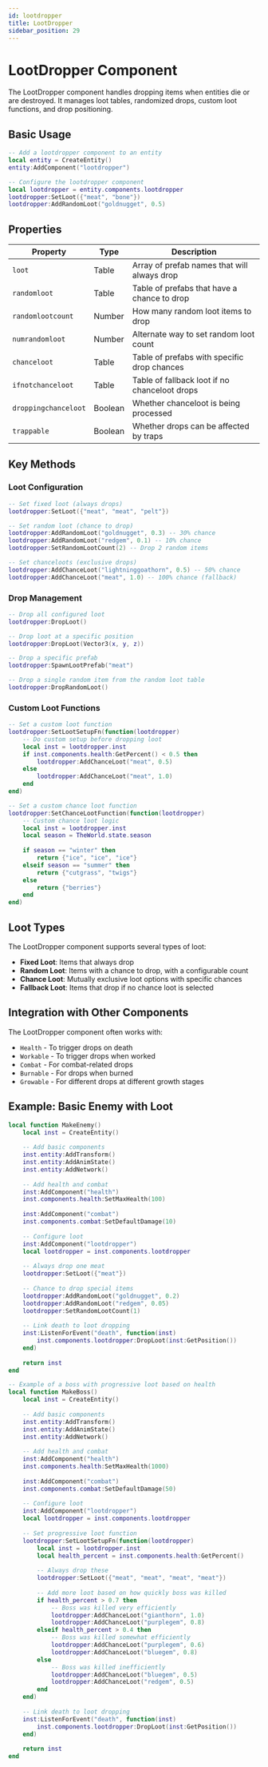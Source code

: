 ```yaml
---
id: lootdropper
title: LootDropper
sidebar_position: 29
---
```


# LootDropper Component

The LootDropper component handles dropping items when entities die or are destroyed. It manages loot tables, randomized drops, custom loot functions, and drop positioning.

## Basic Usage

```lua
-- Add a lootdropper component to an entity
local entity = CreateEntity()
entity:AddComponent("lootdropper")

-- Configure the lootdropper component
local lootdropper = entity.components.lootdropper
lootdropper:SetLoot({"meat", "bone"})
lootdropper:AddRandomLoot("goldnugget", 0.5)
```

## Properties

| Property | Type | Description |
|----------|------|-------------|
| `loot` | Table | Array of prefab names that will always drop |
| `randomloot` | Table | Table of prefabs that have a chance to drop |
| `randomlootcount` | Number | How many random loot items to drop |
| `numrandomloot` | Number | Alternate way to set random loot count |
| `chanceloot` | Table | Table of prefabs with specific drop chances |
| `ifnotchanceloot` | Table | Table of fallback loot if no chanceloot drops |
| `droppingchanceloot` | Boolean | Whether chanceloot is being processed |
| `trappable` | Boolean | Whether drops can be affected by traps |

## Key Methods

### Loot Configuration

```lua
-- Set fixed loot (always drops)
lootdropper:SetLoot({"meat", "meat", "pelt"})

-- Set random loot (chance to drop)
lootdropper:AddRandomLoot("goldnugget", 0.3) -- 30% chance
lootdropper:AddRandomLoot("redgem", 0.1) -- 10% chance
lootdropper:SetRandomLootCount(2) -- Drop 2 random items

-- Set chanceloots (exclusive drops)
lootdropper:AddChanceLoot("lightninggoathorn", 0.5) -- 50% chance
lootdropper:AddChanceLoot("meat", 1.0) -- 100% chance (fallback)
```

### Drop Management

```lua
-- Drop all configured loot
lootdropper:DropLoot()

-- Drop loot at a specific position
lootdropper:DropLoot(Vector3(x, y, z))

-- Drop a specific prefab
lootdropper:SpawnLootPrefab("meat")

-- Drop a single random item from the random loot table
lootdropper:DropRandomLoot()
```

### Custom Loot Functions

```lua
-- Set a custom loot function
lootdropper:SetLootSetupFn(function(lootdropper)
    -- Do custom setup before dropping loot
    local inst = lootdropper.inst
    if inst.components.health:GetPercent() < 0.5 then
        lootdropper:AddChanceLoot("meat", 0.5)
    else
        lootdropper:AddChanceLoot("meat", 1.0)
    end
end)

-- Set a custom chance loot function
lootdropper:SetChanceLootFunction(function(lootdropper)
    -- Custom chance loot logic
    local inst = lootdropper.inst
    local season = TheWorld.state.season
    
    if season == "winter" then
        return {"ice", "ice", "ice"}
    elseif season == "summer" then
        return {"cutgrass", "twigs"}
    else
        return {"berries"}
    end
end)
```

## Loot Types

The LootDropper component supports several types of loot:

- **Fixed Loot**: Items that always drop
- **Random Loot**: Items with a chance to drop, with a configurable count
- **Chance Loot**: Mutually exclusive loot options with specific chances
- **Fallback Loot**: Items that drop if no chance loot is selected

## Integration with Other Components

The LootDropper component often works with:

- `Health` - To trigger drops on death
- `Workable` - To trigger drops when worked
- `Combat` - For combat-related drops
- `Burnable` - For drops when burned
- `Growable` - For different drops at different growth stages

## Example: Basic Enemy with Loot

```lua
local function MakeEnemy()
    local inst = CreateEntity()
    
    -- Add basic components
    inst.entity:AddTransform()
    inst.entity:AddAnimState()
    inst.entity:AddNetwork()
    
    -- Add health and combat
    inst:AddComponent("health")
    inst.components.health:SetMaxHealth(100)
    
    inst:AddComponent("combat")
    inst.components.combat:SetDefaultDamage(10)
    
    -- Configure loot
    inst:AddComponent("lootdropper")
    local lootdropper = inst.components.lootdropper
    
    -- Always drop one meat
    lootdropper:SetLoot({"meat"})
    
    -- Chance to drop special items
    lootdropper:AddRandomLoot("goldnugget", 0.2)
    lootdropper:AddRandomLoot("redgem", 0.05)
    lootdropper:SetRandomLootCount(1)
    
    -- Link death to loot dropping
    inst:ListenForEvent("death", function(inst)
        inst.components.lootdropper:DropLoot(inst:GetPosition())
    end)
    
    return inst
end

-- Example of a boss with progressive loot based on health
local function MakeBoss()
    local inst = CreateEntity()
    
    -- Add basic components
    inst.entity:AddTransform()
    inst.entity:AddAnimState()
    inst.entity:AddNetwork()
    
    -- Add health and combat
    inst:AddComponent("health")
    inst.components.health:SetMaxHealth(1000)
    
    inst:AddComponent("combat")
    inst.components.combat:SetDefaultDamage(50)
    
    -- Configure loot
    inst:AddComponent("lootdropper")
    local lootdropper = inst.components.lootdropper
    
    -- Set progressive loot function
    lootdropper:SetLootSetupFn(function(lootdropper)
        local inst = lootdropper.inst
        local health_percent = inst.components.health:GetPercent()
        
        -- Always drop these
        lootdropper:SetLoot({"meat", "meat", "meat", "meat"})
        
        -- Add more loot based on how quickly boss was killed
        if health_percent > 0.7 then
            -- Boss was killed very efficiently
            lootdropper:AddChanceLoot("gianthorn", 1.0)
            lootdropper:AddChanceLoot("purplegem", 0.8)
        elseif health_percent > 0.4 then
            -- Boss was killed somewhat efficiently
            lootdropper:AddChanceLoot("purplegem", 0.6)
            lootdropper:AddChanceLoot("bluegem", 0.8)
        else
            -- Boss was killed inefficiently
            lootdropper:AddChanceLoot("bluegem", 0.5)
            lootdropper:AddChanceLoot("redgem", 0.5)
        end
    end)
    
    -- Link death to loot dropping
    inst:ListenForEvent("death", function(inst)
        inst.components.lootdropper:DropLoot(inst:GetPosition())
    end)
    
    return inst
end
``` 